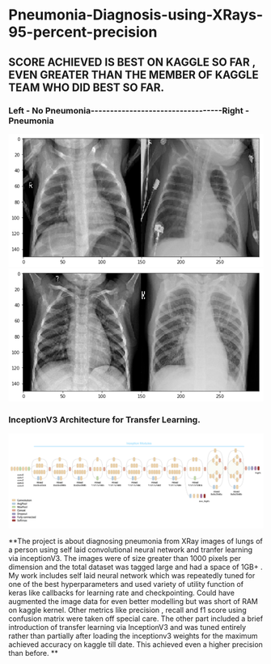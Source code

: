 # Pneumonia-Diagnosis-using-XRays-95-percent-precision

## SCORE ACHIEVED IS BEST ON KAGGLE SO FAR , EVEN GREATER THAN THE MEMBER OF KAGGLE TEAM WHO DID BEST SO FAR.

### Left - No Pneumonia----------------------------------Right - Pneumonia
![lungs1](lungs1.png) ![lungs2](lungs2.png)
### InceptionV3 Architecture for Transfer Learning.
![inceptionv3](inceptionv3.png)

**The project is about diagnosing pneumonia from XRay images of lungs of a person using self laid convolutional neural network and tranfer learning via inceptionV3. The images were of size greater than 1000 pixels per dimension and the total dataset was tagged large and had a space of 1GB+ . My work includes self laid neural network which was repeatedly tuned for one of the best hyperparameters and used variety of utility function of keras like callbacks for learning rate and checkpointing. Could have augmented the image data for even better modelling but was short of RAM on kaggle kernel. Other metrics like precision , recall and f1 score using confusion matrix were taken off special care. The other part included a brief introduction of transfer learning via InceptionV3 and was tuned entirely rather than partially after loading the inceptionv3 weights for the maximum achieved accuracy on kaggle till date. This achieved even a higher precision than before. **
  
  
